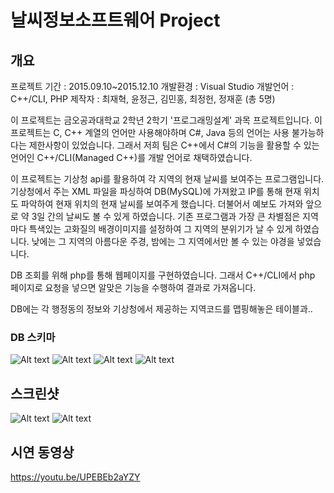 # 날씨정보소프트웨어 Project
## 개요
프로젝트 기간 : 2015.09.10~2015.12.10
개발환경 : Visual Studio
개발언어 : C++/CLI, PHP
제작자 : 최재혁, 윤정근, 김민홍, 최정헌, 정재훈 (총 5명)

이 프로젝트는 금오공과대학교 2학년 2학기 '프로그래밍설계' 과목 프로젝트입니다.
이 프로젝트는 C, C++ 계열의 언어만 사용해야하며 C#, Java 등의 언어는 사용 불가능하다는 제한사항이 있었습니다.
그래서 저희 팀은 C++에서 C#의 기능을 활용할 수 있는 언어인 C++/CLI(Managed C++)를 개발 언어로 채택하였습니다.

이 프로젝트는 기상청 api를 활용하여 각 지역의 현재 날씨를 보여주는 프로그램입니다.
기상청에서 주는 XML 파일을 파싱하여 DB(MySQL)에 가져왔고 IP를 통해 현재 위치도 파악하여 현재 위치의 현재 날씨를 보여주게 했습니다.
더불어서 예보도 가져와 앞으로 약 3일 간의 날씨도 볼 수 있게 하였습니다.
기존 프로그램과 가장 큰 차별점은 지역마다 특색있는 고화질의 배경이미지를 설정하여 그 지역의 분위기가 날 수 있게 하였습니다.
낮에는 그 지역의 아름다운 주경, 밤에는 그 지역에서만 볼 수 있는 야경을 넣었습니다.

DB 조회를 위해 php를 통해 웹페이지를 구현하였습니다.
그래서 C++/CLI에서 php 페이지로 요청을 넣으면 알맞은 기능을 수행하여 결과로 가져옵니다. 

DB에는 각 행정동의 정보와 기상청에서 제공하는 지역코드를 맵핑해놓은 테이블과..

### DB 스키마
![Alt text](/se_all_region%20table.PNG)
![Alt text](/se_region_list%20table.PNG)
![Alt text](/se_std_region_list%20table.PNG)
![Alt text](/se_day_forecast%20table.PNG)

## 스크린샷
![Alt text](/p1_cap1.png)
![Alt text](/p1_cap2.png)

## 시연 동영상
https://youtu.be/UPEBEb2aYZY


